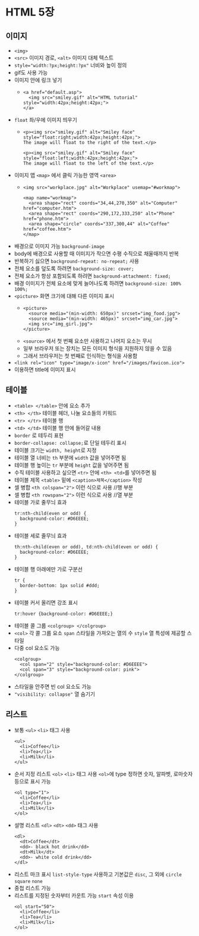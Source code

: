 # HTML 5장
## 이미지
- `<img>`
- `<src>` 이미지 경로, `<alt>` 이미지 대체 텍스트
- `style="width:?px;height:?px"` 너비와 높이 정의
- gif도 사용 가능
- 이미지 안에 링크 넣기
  + ```
    <a href="default.asp">
      <img src="smiley.gif" alt="HTML tutorial" style="width:42px;height:42px;">
    </a>
    ```
- `float` 좌/우에 이미지 띄우기
  + ```
    <p><img src="smiley.gif" alt="Smiley face" style="float:right;width:42px;height:42px;">
    The image will float to the right of the text.</p>
    
    <p><img src="smiley.gif" alt="Smiley face" style="float:left;width:42px;height:42px;">
    The image will float to the left of the text.</p>
    ``` 
- 이미지 맵 `<map>` 에서 클릭 가능한 영역 `<area>`
  + ```
    <img src="workplace.jpg" alt="Workplace" usemap="#workmap">
  
    <map name="workmap">
      <area shape="rect" coords="34,44,270,350" alt="Computer" href="computer.htm">
      <area shape="rect" coords="290,172,333,250" alt="Phone" href="phone.htm">
      <area shape="circle" coords="337,300,44" alt="Coffee" href="coffee.htm">
    </map>
    ```
- 배경으로 이미지 가능 `background-image`
- body에 배경으로 사용할 때 이미지가 작으면 수평 수직으로 채울때까지 반복
- 반복하기 싫으면 `background-repeat: no-repeat;` 사용
- 전체 요소를 덮도록 하려면 `background-size: cover;`
- 전체 요소가 항상 포함되도록 하려면 `background-attachment: fixed;`
- 배경 이미지가 전체 요소에 맞게 늘어나도록 하려면 `background-size: 100% 100%;`
- `<picture>` 화면 크기에 대해 다른 이미지 표시
  + ```
    <picture>
      <source media="(min-width: 650px)" srcset="img_food.jpg">
      <source media="(min-width: 465px)" srcset="img_car.jpg">
      <img src="img_girl.jpg">
    </picture>
    ```
  + `<source>` 에서 첫 번째 요소만 사용하고 나머지 요소는 무시
  + 일부 브라우저 또는 장치는 모든 이미지 형식을 지원하지 않을 수 있음
  + 그래서 브라우저는 첫 번째로 인식하는 형식을 사용함
- `<link rel="icon" type="image/x-icon" href="/images/favicon.ico">`
- 이용하면 title에 이미지 표시

## 테이블
- `<table> </table>` 안에 요소 추가
- `<th> </th>` 테이블 헤더, 나눌 요소들의 키워드
- `<tr> </tr>` 테이블 행
- `<td> </td>` 테이블 행 안에 들어갈 내용
- `border` 로 테두리 표현
- `border-collapse: collapse;`로 단일 테두리 표시
- 테이블 크기는 `width, height`로 지정
- 테이블 열 너비는 `th` 부분에 `width` 값을 넣어주면 됨
- 테이블 행 높이는 `tr` 부분에 `height` 값을 넣어주면 됨
- 수직 테이블 사용하고 싶으면 `<tr>` 안에 `<th> <td>`를 넣어주면 됨
- 테이블 제목 `<table>` 밑에 `<caption>제목</caption>` 작성
- 셀 병합 `<th colspan="2">` 이런 식으로 사용 //행 부분
- 셀 병합 `<th rowspan="2">` 이런 식으로 사용 //열 부분
- 테이블 가로 줄무늬 효과
  ```
  tr:nth-child(even or odd) {
    background-color: #D6EEEE;
  }
  ```
- 테이블 세로 줄무늬 효과
  ```
  th:nth-child(even or odd), td:nth-child(even or odd) {
    background-color: #D6EEEE;
  }
  ```
- 테이블 행 아래에만 가로 구분선
  ```
  tr {
    border-bottom: 1px solid #ddd;
  }
  ```
- 테이블 커서 올리면 강조 표시
  ```
  tr:hover {background-color: #D6EEEE;}
  ```
- 테이블 콜 그룹 `<colgroup> </colgroup>`
- `<col>` 각 콜 그룹 요소 `span` 스타일을 가져오는 열의 수 `style` 열 특성에 제공할 스타일
- 다중 col 요소도 가능
  ```
  <colgroup>
    <col span="2" style="background-color: #D6EEEE">
    <col span="3" style="background-color: pink">
  </colgroup>
  ```
- 스타일을 안주면 빈 col 요소도 가능
- `"visibility: collapse"` 열 숨기기

## 리스트
- 보통 `<ul>` `<li>` 태그 사용
  ```
  <ul>
    <li>Coffee</li>
    <li>Tea</li>
    <li>Milk</li>
  </ul>
  ```
- 순서 지정 리스트 `<ol>` `<li>` 태그 사용 `<ol>`에 type 정하면 숫자, 알파벳, 로마숫자 등으로 표시 가능
  ```
  <ol type="1">
    <li>Coffee</li>
    <li>Tea</li>
    <li>Milk</li>
  </ol>
  ```
- 설명 리스트 `<dl>` `<dt>` `<dd>` 태그 사용
  ```
  <dl>
    <dt>Coffee</dt>
    <dd>- black hot drink</dd>
    <dt>Milk</dt>
    <dd>- white cold drink</dd>
  </dl>
  ```
- 리스트 마크 표시 `list-style-type` 사용하고 기본값은 `disc`, 그 외에 `circle` `square` `none`
- 중첩 리스트 가능
- 리스트를 지정된 숫자부터 카운트 가능 `start` 속성 이용
  ```
  <ol start="50">
    <li>Coffee</li>
    <li>Tea</li>
    <li>Milk</li>
  </ol>
  ```
